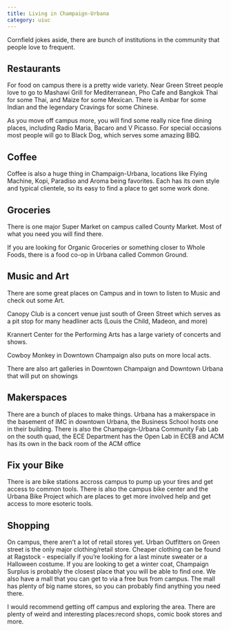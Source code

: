 ```yaml
---
title: Living in Champaign-Urbana
category: uiuc
---
```


Cornfield jokes aside, there are bunch of institutions in the community 
that people love to frequent. 

## Restaurants
For food on campus there is a pretty wide variety. Near Green Street 
people love to go to Mashawi Grill for Mediterranean, Pho Cafe and Bangkok Thai 
for some Thai, and Maize for some Mexican. There is Ambar for some Indian and 
the legendary Cravings for some Chinese. 

As you move off campus more, you will find some really nice fine dining places, 
including Radio Maria, Bacaro and V Picasso. For special occasions most 
people will go to Black Dog, which serves some amazing BBQ.

## Coffee
Coffee is also a huge thing in Champaign-Urbana, locations like Flying Machine,
Kopi, Paradiso and Aroma being favorites. Each has its own style and typical 
clientele, so its easy to find a place to get some work done.

## Groceries 
There is one major Super Market on campus called County Market. Most of what you need 
you will find there. 

If you are looking for Organic Groceries or something closer to Whole Foods, there is a 
food co-op in Urbana called Common Ground. 

## Music and Art
There are some great places on Campus and in town to listen to Music and check out some Art.

Canopy Club is a concert venue just south of Green Street which serves as a pit stop for many headliner
acts (Louis the Child, Madeon, and more)

Krannert Center for the Performing Arts has a large variety of concerts and shows.

Cowboy Monkey in Downtown Champaign also puts on more local acts. 

There are also art galleries in Downtown Champaign and Downtown Urbana that will put on showings 

## Makerspaces

There are a bunch of places to make things.
Urbana has a makerspace in the basement of IMC in downtown Urbana, the Business School hosts one in their building. 
There is also the Champaign-Urbana Community Fab Lab on the south quad, the ECE Department has the Open Lab in ECEB
and ACM has its own in the back room of the ACM office 

## Fix your Bike
There is are bike stations accross campus to pump up your tires and get access to common tools. 
There is also the campus bike center and the Urbana Bike Project which are places to get more involved help and get access to more esoteric tools. 

## Shopping
On campus, there aren’t a lot of retail stores yet. Urban Outfitters on Green street
is the only major clothing/retail store. Cheaper clothing can be found at Ragstock - 
especially if you’re looking for a last minute sweater or a Halloween costume. If 
you are looking to get a winter coat, Champaign Surplus is probably the closest 
place that you will be able to find one. We also have a mall that you can get to 
via a free bus from campus. The mall has plenty of big name stores, so you can 
probably find anything you need there.


I would recommend getting off campus and exploring the area. There are plenty of 
weird and interesting places:record shops, comic book stores and more.
